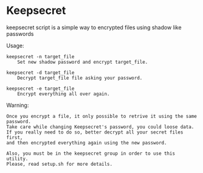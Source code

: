 # Keepsecret

keepsecret script is a simple way to encrypted files using shadow like passwords

Usage:

	keepsecret -n target_file
		Set new shadow password and encrypt target_file.

	keepsecret -d target_file
		Decrypt target_file file asking your password.

	keepsecret -e target_file
		Encrypt everything all over again.


Warning:

	Once you encrypt a file, it only possible to retrive it using the same password.
	Take care while changing Keepsecret's password, you could loose data.
	If you really need to do so, better decrypt all your secret files first,
	and then encrypted everything again using the new password.

	Also, you must be in the keepsecret group in order to use this utility.
	Please, read setup.sh for more details. 
